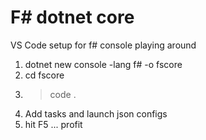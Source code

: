 # F# dotnet core

VS Code setup for f# console playing around

1. dotnet new console -lang f# -o fscore
2. cd fscore
3. > code .
4. Add tasks and launch json configs
5. hit F5
...
profit

